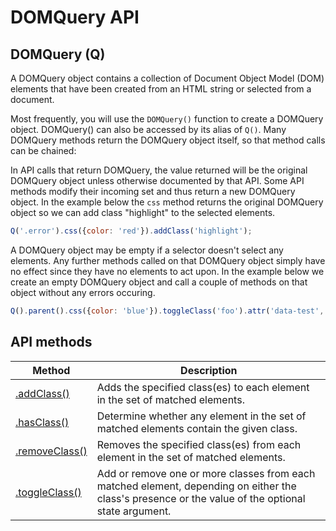 # DOMQuery API

## DOMQuery (Q)
A DOMQuery object contains a collection of Document Object Model (DOM) elements that have been created from an HTML string or selected from a document.

Most frequently, you will use the ```DOMQuery()``` function to create a DOMQuery object. DOMQuery() can also be accessed by its alias of ```Q()```. Many DOMQuery methods return the DOMQuery object itself, so that method calls can be chained:

In API calls that return DOMQuery, the value returned will be the original DOMQuery object unless otherwise documented by that API. Some API methods modify their incoming set and thus return a new DOMQuery object.
In the example below the ```css``` method returns the original DOMQuery object so we can add class "highlight" to the selected elements.

```js
Q('.error').css({color: 'red'}).addClass('highlight');
```

A DOMQuery object may be empty if a selector doesn't select any elements. Any further methods called on that DOMQuery object simply have no effect since they have no elements to act upon. In the example below we create an empty DOMQuery object and call a couple of methods on that object without any errors occuring.

```js
Q().parent().css({color: 'blue'}).toggleClass('foo').attr('data-test', 'test');
```

## API methods

| Method | Description |
|--------|-------------|
|[.addClass()](methods/addClass.md#addclass)|Adds the specified class(es) to each element in the set of matched elements.|
|[.hasClass()](methods/hasClass.md#hasclass)|Determine whether any element in the set of matched elements contain the given class.|
|[.removeClass()](methods/removeClass.md#removeclass)|Removes the specified class(es) from each element in the set of matched elements.|
|[.toggleClass()](methods/toggleClass.md#toggleclass)|Add or remove one or more classes from each matched element, depending on either the class's presence or the value of the optional state argument.|
